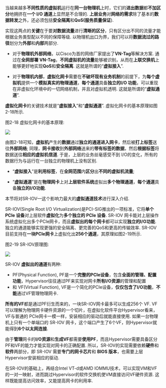 
<!-- @import "[TOC]" {cmd="toc" depthFrom=1 depthTo=6 orderedList=false} -->

<!-- code_chunk_output -->



<!-- /code_chunk_output -->

当越来越多**不同性质的虚拟机**运行在**同一台物理机**上时，它们的**进出数据**都**不加区分**地拥挤在**一个 I/O 通道**上显然是不合理的. **上层业务**对**网络的需求**除了基本的**数据转发**之外，还必须包括**安全隔离**和**QoS(服务质量保证**). 

实现这两点的**关键**在于要**对数据流量**进行**清晰的区分**，只有区分出不同的流量才能根据业务类型配以不同的保障等级. 以物理机出口为界，我们可以将**数据流过的路径**划分为**外部**和**内部**两部分. 

- 对于**物理机外部网络**，以Cisco为首的网络厂家提出了**VN\-Tag**等解决方案. 通过在**全网部署 VN\-Tag**，**不同虚拟机的流量**能够被识别，从而在**上联交换机**上能够更好地实现**QoS**和**安全隔离**. 这就是所谓的“**虚拟接入**”. 

- 对于**物理机内部**，**虚拟化网卡**需要在**不破坏现有业务机制**的前提下，为**每个虚拟机**提供一个**模拟真实的物理通道**，**每个通道**具备**独立的I/O 功能**，可以重现在非虚拟化环境中的一切网络机制，并且对虚拟机透明. 这就是所谓的“**虚拟通道**”. 

**虚拟化网卡**的关键技术就是“**虚拟接入**”和“**虚拟通道**”. 虚拟化网卡的基本原理如图2-18所示. 

图2-18 虚拟化网卡的基本原理:

![](./images/2019-07-03-15-18-45.png)

由图2-18可知，**虚拟机**产生的**数据**通过**独立的通道进入网卡**，然后被**打上标签**送往**外部网络**; 同理，**网卡接收**到**外部网络**送来的**带有标签的数据**，然后**根据标签**将数据送往**相应的虚拟机信道**. 于是，上层的业务丝毫感受不到 I/O的变化，所有的数据行为与运行在一台独立的物理机上没有区别. 

- “**虚拟接入**”是**利用标签**，在**全网范围**内**区分**出**不同的虚拟机流量**; 

- “**虚拟通道**”是在**物理网卡**上对**上层软件系统**虚拟出**多个物理通道**，**每个通道**具备**独立的I/O功能**. 

本节将对SR\-IOV—这个影响力最大的**虚拟通道技术**进行深入介绍. 

SR\-IOV(Single Root I/O Virtualization)是PCI\-SIG推出的一项标准，它将**单个 PCIe 设备**对上层软件**虚拟化**为**多个独立的 PCIe 设备**. SR\-IOV 网卡能对上层操作系统虚拟化出多个PCIe网卡，而且**虚拟出的每个网卡**都可以实现**独立的I/O功能**. 独立的通道能够实现更强的安全隔离、更完善的QoS和更高的传输效率. SR\-IOV目前支持在**一块PCIe网卡**上虚拟化出**256个通道**，其原理如图2\-19所示. 

图2-19 SR-IOV原理图:

![](./images/2019-07-03-15-20-31.png)

SR\-IOV **虚拟出的通道**有两种: 

- PF(Physical Function), PF是一个**完整的PCIe设备**，包含**全面的管理、配置功能**，Hypervisor往往通过PF来实现对网卡**所有I/O资源**的管理和配置
- 和 VF(Virtual Function), VF是一个简化的PCIe设备，**仅仅包含了I/O功能**，**不能**通过VF管理物理网卡. 

**所有的VF**都是通过PF衍生而来的，一块SR\-IOV网卡最多可以生成256个 VF. VF 可以理解为物理网卡硬件资源的一个切片，在虚拟化软件平台Hypervisor看来，VF与普通的 PCIe网卡一模一样，安装相应的驱动后就能直接使用. 如果一台物理机上只有一个单端口的 SR\-IOV 网卡，这个端口产生了6个VF，则Hypervisor就能得到**6个以太网连接**. 

由于**管理**网卡的**I/O资源**和**生成VF**都需要**使用PF**，而且Hypervisor需要具备区分PF和VF的能力才能实现对网卡的正确配置. 所以，SR\-IOV的实现需要依赖**硬件**和**软件**两部分，即 SR\-IOV 需要**专门的网卡芯片**和 **BIOS 版本**，也需要上层Hypervisor安装相应的驱动. 

在SR\-IOV的基础上，再结合Intel VT\-d或AMD IOMMU技术，可以实现VM和VF的一对一映射，进而跳过Hypervisor的软件交换机使VM直接访问VF硬件资源. 这样既能提高访问效率，又能提高网卡的利用率. 